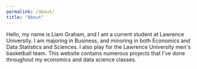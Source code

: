 ```yaml
---
permalink: /about/
title: "About"
---
```


Hello, my name is Liam Graham, and I am a current student at Lawrence University. I am majoring in Business, and minoring in both Economics and Data Statistics and Sciences. I also play for the Lawrence University men's basketball team. This website contains numerous projects that I've done throughout my economics and data science classes.
